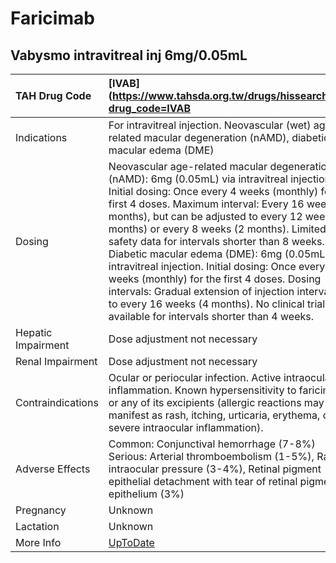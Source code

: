 # Faricimab

## Vabysmo intravitreal inj 6mg/0.05mL

| TAH Drug Code      | [IVAB](https://www.tahsda.org.tw/drugs/hissearch.php?drug_code=IVAB                                                                                                                                                                                                                                                                                                                                                                                                                                                                                                                                                                                               |
|:-------------------|:------------------------------------------------------------------------------------------------------------------------------------------------------------------------------------------------------------------------------------------------------------------------------------------------------------------------------------------------------------------------------------------------------------------------------------------------------------------------------------------------------------------------------------------------------------------------------------------------------------------------------------------------------------------|
| Indications        | For intravitreal injection. Neovascular (wet) age-related macular degeneration (nAMD), diabetic macular edema (DME)                                                                                                                                                                                                                                                                                                                                                                                                                                                                                                                                               |
| Dosing             | Neovascular age-related macular degeneration (nAMD): 6mg (0.05mL) via intravitreal injection. Initial dosing: Once every 4 weeks (monthly) for the first 4 doses. Maximum interval: Every 16 weeks (4 months), but can be adjusted to every 12 weeks (3 months) or every 8 weeks (2 months). Limited safety data for intervals shorter than 8 weeks. Diabetic macular edema (DME): 6mg (0.05mL) via intravitreal injection. Initial dosing: Once every 4 weeks (monthly) for the first 4 doses. Dosing intervals: Gradual extension of injection intervals, up to every 16 weeks (4 months). No clinical trial data available for intervals shorter than 4 weeks. |
| Hepatic Impairment | Dose adjustment not necessary                                                                                                                                                                                                                                                                                                                                                                                                                                                                                                                                                                                                                                     |
| Renal Impairment   | Dose adjustment not necessary                                                                                                                                                                                                                                                                                                                                                                                                                                                                                                                                                                                                                                     |
| Contraindications  | Ocular or periocular infection. Active intraocular inflammation. Known hypersensitivity to faricimab or any of its excipients (allergic reactions may manifest as rash, itching, urticaria, erythema, or severe intraocular inflammation).                                                                                                                                                                                                                                                                                                                                                                                                                        |
| Adverse Effects    | Common: Conjunctival hemorrhage (7-8%) Serious: Arterial thromboembolism (1-5%), Raised intraocular pressure (3-4%), Retinal pigment epithelial detachment with tear of retinal pigment epithelium (3%)                                                                                                                                                                                                                                                                                                                                                                                                                                                           |
| Pregnancy          | Unknown                                                                                                                                                                                                                                                                                                                                                                                                                                                                                                                                                                                                                                                           |
| Lactation          | Unknown                                                                                                                                                                                                                                                                                                                                                                                                                                                                                                                                                                                                                                                           |
| More Info          | [UpToDate](https://www.uptodate.com/contents/faricimab-drug-information)                                                                                                                                                                                                                                                                                                                                                                                                                                                                                                                                                                                          |

